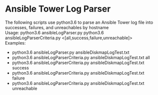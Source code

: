 <h1>Ansible Tower Log Parser</h1>
<body>
The following scripts use python3.6 to parse an Ansible Tower log file into successes, failures, and unreachables by hostname
<br>
Usage:
python3.6 ansibleLogParser.py <logfile>
python3.6 ansibleLogParserCriteria.py <logfile> <[all,success,failure,unreachable]>
<br>
Examples:
<ul>
<li>python3.6 ansibleLogParser.py ansibleDiskmapLogTest.txt</li>
<li>python3.6 ansibleLogParserCriteria.py ansibleDiskmapLogTest.txt all</li>
<li>python3.6 ansibleLogParserCriteria.py ansibleDiskmapLogTest.txt success</li>
<li>python3.6 ansibleLogParserCriteria.py ansibleDiskmapLogTest.txt failure</li>
<li>python3.6 ansibleLogParserCriteria.py ansibleDiskmapLogTest.txt unreachable</li>
</body>
